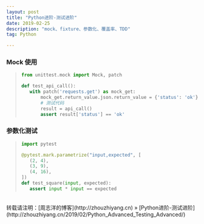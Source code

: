 ```yaml
---
layout: post
title: "Python进阶-测试进阶"
date: 2019-02-25 
description: "mock、fixture、参数化、覆盖率、TDD"
tag: Python 

---
```


### Mock 使用

>```python
>from unittest.mock import Mock, patch
>
>def test_api_call():
>    with patch('requests.get') as mock_get:
>        mock_get.return_value.json.return_value = {'status': 'ok'}
>        # 测试代码
>        result = api_call()
>        assert result['status'] == 'ok'
>```

### 参数化测试

>```python
>import pytest
>
>@pytest.mark.parametrize("input,expected", [
>    (2, 4),
>    (3, 9),
>    (4, 16),
>])
>def test_square(input, expected):
>    assert input * input == expected
>```

<br>
转载请注明：[周志洋的博客](http://zhouzhiyang.cn) » [Python进阶-测试进阶](http://zhouzhiyang.cn/2019/02/Python_Advanced_Testing_Advanced/) 

